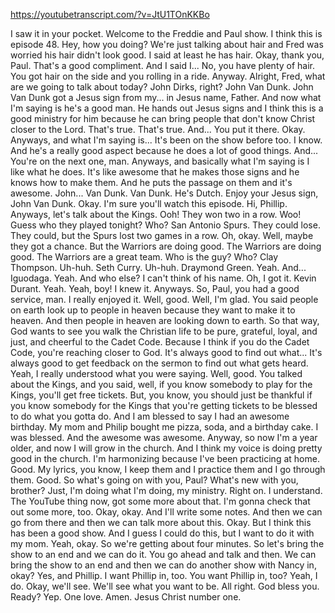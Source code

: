 https://youtubetranscript.com/?v=JtU1TOnKKBo

 I saw it in your pocket. Welcome to the Freddie and Paul show. I think this is episode 48. Hey, how you doing? We're just talking about hair and Fred was worried his hair didn't look good. I said at least he has hair. Okay, thank you, Paul. That's a good compliment. And I said I... No, you have plenty of hair. You got hair on the side and you rolling in a ride. Anyway. Alright, Fred, what are we going to talk about today? John Dirks, right? John Van Dunk. John Van Dunk got a Jesus sign from my... in Jesus name, Father. And now what I'm saying is he's a good man. He hands out Jesus signs and I think this is a good ministry for him because he can bring people that don't know Christ closer to the Lord. That's true. That's true. And... You put it there. Okay. Anyways, and what I'm saying is... It's been on the show before too. I know. And he's a really good aspect because he does a lot of good things. And... You're on the next one, man. Anyways, and basically what I'm saying is I like what he does. It's like awesome that he makes those signs and he knows how to make them. And he puts the passage on them and it's awesome. John... Van Dunk. Van Dunk. He's Dutch. Enjoy your Jesus sign, John Van Dunk. Okay. I'm sure you'll watch this episode. Hi, Phillip. Anyways, let's talk about the Kings. Ooh! They won two in a row. Woo! Guess who they played tonight? Who? San Antonio Spurs. They could lose. They could, but the Spurs lost two games in a row. Oh, okay. Well, maybe they got a chance. But the Warriors are doing good. The Warriors are doing good. The Warriors are a great team. Who is the guy? Who? Clay Thompson. Uh-huh. Seth Curry. Uh-huh. Draymond Green. Yeah. And... Iguodaga. Yeah. And who else? I can't think of his name. Oh, I got it. Kevin Durant. Yeah. Yeah, boy! I knew it. Anyways. So, Paul, you had a good service, man. I really enjoyed it. Well, good. Well, I'm glad. You said people on earth look up to people in heaven because they want to make it to heaven. And then people in heaven are looking down to earth. So that way, God wants to see you walk the Christian life to be pure, grateful, loyal, and just, and cheerful to the Cadet Code. Because I think if you do the Cadet Code, you're reaching closer to God. It's always good to find out what... It's always good to get feedback on the sermon to find out what gets heard. Yeah, I really understood what you were saying. Well, good. You talked about the Kings, and you said, well, if you know somebody to play for the Kings, you'll get free tickets. But, you know, you should just be thankful if you know somebody for the Kings that you're getting tickets to be blessed to do what you gotta do. And I am blessed to say I had an awesome birthday. My mom and Philip bought me pizza, soda, and a birthday cake. I was blessed. And the awesome was awesome. Anyway, so now I'm a year older, and now I will grow in the church. And I think my voice is doing pretty good in the church. I'm harmonizing because I've been practicing at home. Good. My lyrics, you know, I keep them and I practice them and I go through them. Good. So what's going on with you, Paul? What's new with you, brother? Just, I'm doing what I'm doing, my ministry. Right on. I understand. The YouTube thing now, got some more about that. I'm gonna check that out some more, too. Okay, okay. And I'll write some notes. And then we can go from there and then we can talk more about this. Okay. But I think this has been a good show. And I guess I could do this, but I want to do it with my mom. Yeah, okay. So we're getting about four minutes. So let's bring the show to an end and we can do it. You go ahead and talk and then. We can bring the show to an end and then we can do another show with Nancy in, okay? Yes, and Phillip. I want Phillip in, too. You want Phillip in, too? Yeah, I do. Okay, we'll see. We'll see what you want to be. All right. God bless you. Ready? Yep. One love. Amen. Jesus Christ number one.